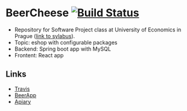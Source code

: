 # BeerCheese [![Build Status](https://travis-ci.org/jansyk13/BeerCheese.svg?branch=master)](https://travis-ci.org/jansyk13/BeerCheese)
* Repository for Software Project class at University of Economics in Prague ([link to sylabus](https://insis.vse.cz/auth/katalog/syllabus.pl?predmet=125366)).
* Topic: eshop with configurable packages
* Backend: Spring boot app with MySQL
* Frontent: React app

## Links
* [Travis](https://travis-ci.org/jansyk13/BeerCheese)
* [BeerApp](http://beer-jansyk13.rhcloud.com/)
* [Apiary](http://docs.beercheese.apiary.io/#)
